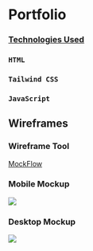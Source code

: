 # Portfolio

### <u>Technologies Used</u>
### `HTML`
### `Tailwind CSS`
### `JavaScript`

## Wireframes

### Wireframe Tool
<a href="https://www.mockflow.com/">MockFlow</a>

### Mobile Mockup
<img src="https://i.imgur.com/mzNBo7w.png"/>

### Desktop Mockup
<img src="https://i.imgur.com/5YnX8wX.png"/>






